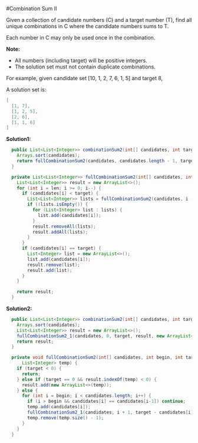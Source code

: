 #Combination Sum II

Given a collection of candidate numbers (C) and a target number (T), find all unique combinations in C where the candidate numbers sums to T.

Each number in C may only be used once in the combination.

**Note:**

* All numbers (including target) will be positive integers.
* The solution set must not contain duplicate combinations.

For example, given candidate set [10, 1, 2, 7, 6, 1, 5] and target 8,

A solution set is:

```java
[
  [1, 7],
  [1, 2, 5],
  [2, 6],
  [1, 1, 6]
]
```

**Solution1:**

```java
  public List<List<Integer>> combinationSum2(int[] candidates, int target) {
    Arrays.sort(candidates);
    return fullCombinationSum2(candidates, candidates.length - 1, target);
  }

  private List<List<Integer>> fullCombinationSum2(int[] candidates, int len, int target) {
    List<List<Integer>> result = new ArrayList<>();
    for (int i = len; i >= 0; i--) {
      if (candidates[i] < target) {
        List<List<Integer>> lists = fullCombinationSum2(candidates, i - 1, target - candidates[i]);
        if (!lists.isEmpty()) {
          for (List<Integer> list : lists) {
            list.add(candidates[i]);
          }
          result.removeAll(lists);
          result.addAll(lists);
        }
      }
      if (candidates[i] == target) {
        List<Integer> list = new ArrayList<>();
        list.add(candidates[i]);
        result.remove(list);
        result.add(list);
      }
    }

    return result;
  }
```

**Solution2:**

```java
  public List<List<Integer>> combinationSum2(int[] candidates, int target) {
    Arrays.sort(candidates);
    List<List<Integer>> result = new ArrayList<>();
    fullCombinationSum2_1(candidates, 0, target, result, new ArrayList<>());
    return result;
  }

  private void fullCombinationSum2(int[] candidates, int begin, int target, List<List<Integer>> result,
      List<Integer> temp) {
    if (target < 0) {
      return;
    } else if (target == 0 && result.indexOf(temp) < 0) {
      result.add(new ArrayList<>(temp));
    } else {
      for (int i = begin; i < candidates.length; i++) {
        if (i > begin && candidates[i] == candidates[i-1]) continue;
        temp.add(candidates[i]);
        fullCombinationSum2_1(candidates, i + 1, target - candidates[i], result, temp);
        temp.remove(temp.size() - 1);
      }
    }
  }
```
